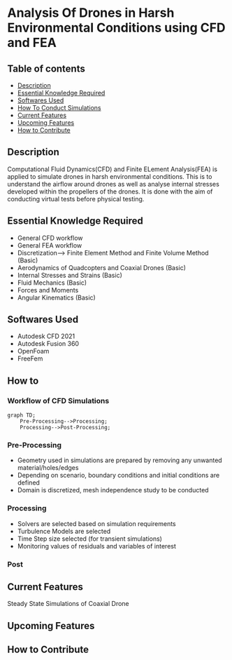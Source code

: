 # Analysis Of Drones in Harsh Environmental Conditions using CFD and FEA
## Table of contents

* [Description](#description)
* [Essential Knowledge Required](#essential-knowledge-required)
* [Softwares Used](#softwares-used)
* [How To Conduct Simulations](#how-to)
* [Current Features](#current-features) 
* [Upcoming Features](#upcoming-features)  
* [How to Contribute](#how-to-contribute)


## Description 
Computational Fluid Dynamics(CFD) and Finite ELement Analysis(FEA) is applied to simulate drones in harsh environmental conditions. This is to understand the airflow around drones as well as analyse internal stresses developed within the propellers of the drones. It is done with the aim of conducting virtual tests before physical testing. 

## Essential Knowledge Required
* General CFD workflow
* General FEA workflow
* Discretization--> Finite Element Method and Finite Volume Method (Basic)
* Aerodynamics of Quadcopters and Coaxial Drones (Basic)
* Internal Stresses and Strains (Basic)
* Fluid Mechanics (Basic) 
* Forces and Moments 
* Angular Kinematics (Basic) 

## Softwares Used 
* Autodesk CFD 2021
* Autodesk Fusion 360 
* OpenFoam 
* FreeFem 

## How to 
### Workflow of CFD Simulations 

```mermaid
graph TD;
    Pre-Processing-->Processing;
    Processing-->Post-Processing;
```
### Pre-Processing 
* Geometry used in simulations are prepared by removing any unwanted material/holes/edges  
* Depending on scenario, boundary conditions and initial conditions are defined 
* Domain is discretized, mesh independence study to be conducted

### Processing 
* Solvers are selected based on simulation requirements 
* Turbulence Models are selected 
* Time Step size selected (for transient simulations) 
* Monitoring values of residuals and variables of interest 

### Post



## Current Features 
Steady State Simulations of Coaxial Drone 

## Upcoming Features 
## How to Contribute

 
